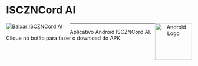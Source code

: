 # ISCZNCord AI

<p align="center">
  <a href="https://www.mediafire.com/file/r99swxvyp1hrtij/ISCZNCord_AI+(1).apk/file" style="float: left; margin-right: 20px;">
    <img src="https://img.shields.io/badge/Baixar%20APK-Download-green?style=for-the-badge&logo=android" alt="Baixar ISCZNCord AI"/>
  </a>
  <img src="https://upload.wikimedia.org/wikipedia/commons/3/3e/Android_logo_2019.png" alt="Android Logo" width="100" style="float: right;"/>
</p>

---

Aplicativo Android ISCZNCord AI. Clique no botão para fazer o download do APK.

